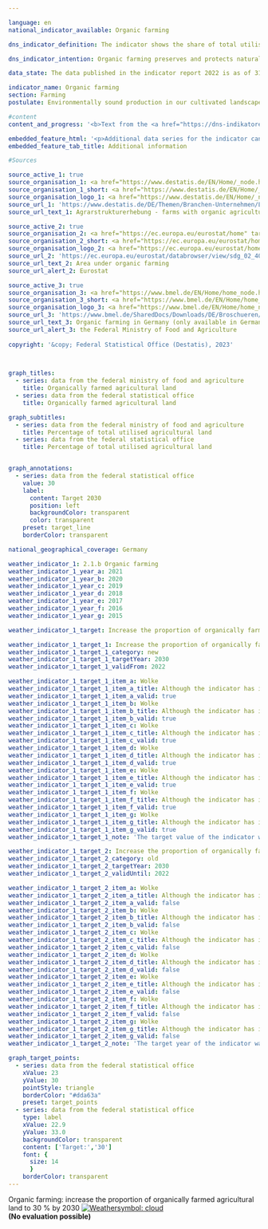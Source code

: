 ```yaml
---

language: en        
national_indicator_available: Organic farming        

dns_indicator_definition: The indicator shows the share of total utilised agricultural area in Germany that is cultivated by organically managed farms subject to the control system regulated by the <abbr title="European Union" tabindex="0">EU</abbr> legislation on organic farming (Regulation (EC) No. 834/2007&nbsp;and the implementing rules). It includes land that has been fully converted to organic management as well as areas still undergoing conversion.        

dns_indicator_intention: Organic farming preserves and protects natural resources to a particularly high degree. It has a range of positive effects upon nature, climate and the environment, and provides for the production of high quality food. For this reason, the proportion of organically farmed agricultural land should be 30&nbsp;%<sup>1</sup>  by 2030.<br><br><small><sup>1</sup>Adjustment of the target value from 20&nbsp;% by 2030&nbsp;according to policy resolution 2022.</small>        

data_state: The data published in the indicator report 2022 is as of 31 October 2022. The data shown on this platform is updated regularly, so that more current data may be available online than published in the <a href="https://dns-indikatoren.de/en/publications_reports/">indicator report 2022</a>.        

indicator_name: Organic farming        
section: Farming        
postulate: Environmentally sound production in our cultivated landscapes        

#content         
content_and_progress: '<b>Text from the <a href="https://dns-indikatoren.de/en/publications_reports/">Indicator Report 2022&nbsp;</a></b><br><br>Data on organic farming are collected by the Federal Office for Agriculture and Food (<abbr title="Federal Office for Agriculture and Food" tabindex="0">BLE</abbr>) on behalf of the Federal Ministry of Food and Agriculture (<abbr title="Federal Ministry of Food and Agriculture" tabindex="0">BMEL</abbr>) and by the Federal Statistical Office.<br><br>The Federal Statistical Office uses various surveys to determine the amount of organically farmed land. Agricultural area is recorded by primary statistical methods in a structural survey. Since not every year is covered in the survey, data for interim years are calculated by an estimation procedure. The reference value for the proportional computation is the amount of utilised agricultural area determined annually as part of the land use survey. The reporting date is 01&nbsp;March of the respective year. The utilised agricultural area includes all areas and sub-areas used for agricultural or horticultural purposes. Building and farmyard areas of agricultural holdings are therefore not included in the reference value.<br><br>The data collected by the <abbr title="Federal Ministry of Food and Agriculture" tabindex="0">BMEL</abbr> include details of the amount of organically farmed land reported annually by the organic regulatory authorities of the Länder. The reporting date is 31&nbsp;December of a year. All reports for a current year are accumulated no later than the reporting date. The data from the <abbr title="Federal Ministry of Food and Agriculture" tabindex="0">BMEL</abbr> contain slightly higher values. Amongst others, this is due to the fact that areas without a cut-off threshold are related to all areas with a cut-off threshold. This means that very small areas are also included in the numerator when calculating the proportion, whereas only areas above a certain minimum size are taken into account in the denominator.<br><br>According to data from the Federal Statistical Office, the share of organically farmed land increased from 2.9&nbsp;% to 9.5&nbsp;% between 1999&nbsp;and 2021. As a result, in 2021&nbsp;this amounted to an area of 1.61&nbsp;million hectares. The data from the <abbr title="Federal Ministry of Food and Agriculture" tabindex="0">BMEL</abbr> indicate a slightly higher share of organically farmed land in total agricultural land due to the methodology employed. Consequently, the value for 2021&nbsp;was 10.9&nbsp;% or 1.80&nbsp;million hectares.<br><br>Based on data from the Federal Statistical Office, the share of organically farmed agricultural land will be 14.9&nbsp;% in 2030&nbsp;if the trend continues at the level recorded in the preceding five reporting years. Hence, neither the target of reaching 30&nbsp;% nor the outdated 20&nbsp;% target of organically farmed agricultural land by 2030&nbsp;would be met. <br><br>Germany’s organically farmed land was used as follows in 2021: 50.6&nbsp;% as permanent pasture, 47.8&nbsp;% for arable land and 1.6&nbsp;% for other land. In contrast, the main focus of agriculture as a whole was on arable land (70.3&nbsp;%), while the share of permanent pasture was 28.5&nbsp;% and other land accounted for 1.2&nbsp;% of the total utilised agricultural area. According to the results of the 2020&nbsp;farm structure survey, Saarland held the largest share of organically farmed land among all Länder (around 18.0&nbsp;%), followed by Hessen (15.0&nbsp;%) and Brandenburg (13.3&nbsp;%). The conversion to organic farming is promoted to varying degrees by the individual Länder.<br><br>According to <abbr title="European Statistical Office" tabindex="0">Eurostat</abbr> statistics, a total area of 14.7&nbsp;million hectares was organically farmed in the states of the <abbr title="European Union consisting of 27&nbsp;member states (without United Kingdom)" tabindex="0">EU-27</abbr>&nbsp;in 2020. This corresponded to a share of 9.1&nbsp;% of total agriculturally used area. In regards to the total utilised agricultural area in individual <abbr title="European Union" tabindex="0">EU</abbr> countries, the highest share of organic farming land was recorded in Austria (25.7&nbsp;%), followed by Estland (22.4&nbsp;%), Sweden (20.3&nbsp;%), Italy (16.0&nbsp;%) and the Czech Republic (15.3&nbsp;%)'        

embedded_feature_html: '<p>Additional data series for the indicator can be found <a href="https://dnsTestEnvironment.github.io/dns-indicators/public/AddInfos/en/2_1_b.pdf" target="_blank" >here</a>.</p><br><small>Note: You can display the PDF document directly in your browser or download the PDF document and open it with a PDF reader of your choice. We will be happy to advise you.</small>'
embedded_feature_tab_title: Additional information        

#Sources        

source_active_1: true
source_organisation_1: <a href="https://www.destatis.de/EN/Home/_node.html" target="_blank">Federal Statistical Office</a>
source_organisation_1_short: <a href="https://www.destatis.de/EN/Home/_node.html" target="_blank">Federal Statistical Office</a>
source_organisation_logo_1: <a href="https://www.destatis.de/EN/Home/_node.html" target="_blank"><img src="https://dnsTestEnvironment.github.io/dns-indicators/public/OrgImgEn/destatis.png" alt="Federal Statistical Office" title=" Click here to visit the homepage of the organizationFederal Statistical Office" style="height:60px; width:148px; border:transparent"/></a>
source_url_1: 'https://www.destatis.de/DE/Themen/Branchen-Unternehmen/Landwirtschaft-Forstwirtschaft-Fischerei/Landwirtschaftliche-Betriebe/_inhalt.html#sprg239572'
source_url_text_1: Agrarstrukturerhebung - farms with organic agriculture (only available in German)

source_active_2: true
source_organisation_2: <a href="https://ec.europa.eu/eurostat/home" target="_blank" onclick="return confirm_alert('Eurostat', 'En')">Eurostat</a>
source_organisation_2_short: <a href="https://ec.europa.eu/eurostat/home" target="_blank" onclick="return confirm_alert('Eurostat', 'En')">Eurostat</a>
source_organisation_logo_2: <a href="https://ec.europa.eu/eurostat/home" target="_blank" onclick="return confirm_alert('Eurostat', 'En')"><img src="https://dnsTestEnvironment.github.io/dns-indicators/public/OrgImgEn/eurostat.png" alt="Eurostat" title=" Click here to visit the homepage of the organizationEurostat" style="height:60px; width:148px; border:transparent"/></a>
source_url_2: 'https://ec.europa.eu/eurostat/databrowser/view/sdg_02_40/default/table?lang=en'
source_url_text_2: Area under organic farming
source_url_alert_2: Eurostat

source_active_3: true
source_organisation_3: <a href="https://www.bmel.de/EN/Home/home_node.html" target="_blank" onclick="return confirm_alert('the Federal Ministry of Food and Agriculture', 'En')">Federal Ministry of Food and Agriculture</a>
source_organisation_3_short: <a href="https://www.bmel.de/EN/Home/home_node.html" target="_blank" onclick="return confirm_alert('the Federal Ministry of Food and Agriculture', 'En')">Federal Ministry of Food and Agriculture</a>
source_organisation_logo_3: <a href="https://www.bmel.de/EN/Home/home_node.html" target="_blank" onclick="return confirm_alert('the Federal Ministry of Food and Agriculture', 'En')"><img src="https://dnsTestEnvironment.github.io/dns-indicators/public/OrgImgEn/bmel.png" alt="Federal Ministry of Food and Agriculture" title=" Click here to visit the homepage of the organizationFederal Ministry of Food and Agriculture" style="height:60px; width:148px; border:transparent"/></a>
source_url_3: 'https://www.bmel.de/SharedDocs/Downloads/DE/Broschueren/OekolandbauDeutschland.pdf?__blob=publicationFile&v=14'
source_url_text_3: Organic farming in Germany (only available in German)
source_url_alert_3: the Federal Ministry of Food and Agriculture
        
copyright: '&copy; Federal Statistical Office (Destatis), 2023'        

        

graph_titles: 
  - series: data from the federal ministry of food and agriculture
    title: Organically farmed agricultural land
  - series: data from the federal statistical office
    title: Organically farmed agricultural land        

graph_subtitles: 
  - series: data from the federal ministry of food and agriculture
    title: Percentage of total utilised agricultural land
  - series: data from the federal statistical office
    title: Percentage of total utilised agricultural land        


graph_annotations:
  - series: data from the federal statistical office
    value: 30
    label:
      content: Target 2030
      position: left
      backgroundColor: transparent
      color: transparent
    preset: target_line
    borderColor: transparent                

national_geographical_coverage: Germany        

weather_indicator_1: 2.1.b Organic farming
weather_indicator_1_year_a: 2021
weather_indicator_1_year_b: 2020
weather_indicator_1_year_c: 2019
weather_indicator_1_year_d: 2018
weather_indicator_1_year_e: 2017
weather_indicator_1_year_f: 2016
weather_indicator_1_year_g: 2015

weather_indicator_1_target: Increase the proportion of organically farmed agricultural land to 30&nbsp;% by 2030

weather_indicator_1_target_1: Increase the proportion of organically farmed agricultural land to <b>30&nbsp;%</b> by 2030
weather_indicator_1_target_1_category: new
weather_indicator_1_target_1_targetYear: 2030
weather_indicator_1_target_1_validFrom: 2022

weather_indicator_1_target_1_item_a: Wolke
weather_indicator_1_target_1_item_a_title: Although the indicator has in 2021 been moving in the desired direction toward the target, if the trend had to continued, the target would have been missed in the target year by more than 20% of the difference between the target value and the value at that time.
weather_indicator_1_target_1_item_a_valid: true
weather_indicator_1_target_1_item_b: Wolke
weather_indicator_1_target_1_item_b_title: Although the indicator has in 2020 been moving in the desired direction toward the target, if the trend had to continued, the target would have been missed in the target year by more than 20% of the difference between the target value and the value at that time.
weather_indicator_1_target_1_item_b_valid: true
weather_indicator_1_target_1_item_c: Wolke
weather_indicator_1_target_1_item_c_title: Although the indicator has in 2019 been moving in the desired direction toward the target, if the trend had to continued, the target would have been missed in the target year by more than 20% of the difference between the target value and the value at that time.
weather_indicator_1_target_1_item_c_valid: true
weather_indicator_1_target_1_item_d: Wolke
weather_indicator_1_target_1_item_d_title: Although the indicator has in 2018 been moving in the desired direction toward the target, if the trend had to continued, the target would have been missed in the target year by more than 20% of the difference between the target value and the value at that time.
weather_indicator_1_target_1_item_d_valid: true
weather_indicator_1_target_1_item_e: Wolke
weather_indicator_1_target_1_item_e_title: Although the indicator has in 2017 been moving in the desired direction toward the target, if the trend had to continued, the target would have been missed in the target year by more than 20% of the difference between the target value and the value at that time.
weather_indicator_1_target_1_item_e_valid: true
weather_indicator_1_target_1_item_f: Wolke
weather_indicator_1_target_1_item_f_title: Although the indicator has in 2016 been moving in the desired direction toward the target, if the trend had to continued, the target would have been missed in the target year by more than 20% of the difference between the target value and the value at that time.
weather_indicator_1_target_1_item_f_valid: true
weather_indicator_1_target_1_item_g: Wolke
weather_indicator_1_target_1_item_g_title: Although the indicator has in 2015 been moving in the desired direction toward the target, if the trend had to continued, the target would have been missed in the target year by more than 20% of the difference between the target value and the value at that time.
weather_indicator_1_target_1_item_g_valid: true
weather_indicator_1_target_1_note: 'The target value of the indicator was adjusted to the agreements in the coalition agreement in the <a href="https://www.bundesregierung.de/resource/blob/998348/2156614/9aab923ac159c532860d35622b97c5f3/2022-11-30-dns-grundsatzbeschluss-en-data.pdf?download=1" >Policy Decision 2022&nbsp;concerning the German Sustainable Development Strategy</a>. Since this resolution came into force, the revised target (30&nbsp;% by 2030) has applied to the indicator.'

weather_indicator_1_target_2: Increase the proportion of organically farmed agricultural land to <b>20&nbsp;%</b> by 2030
weather_indicator_1_target_2_category: old
weather_indicator_1_target_2_targetYear: 2030
weather_indicator_1_target_2_validUntil: 2022

weather_indicator_1_target_2_item_a: Wolke
weather_indicator_1_target_2_item_a_title: Although the indicator has in 2021 been moving in the desired direction toward the target, if the trend had to continued, the target would have been missed in the target year by more than 20% of the difference between the target value and the value at that time.
weather_indicator_1_target_2_item_a_valid: false
weather_indicator_1_target_2_item_b: Wolke
weather_indicator_1_target_2_item_b_title: Although the indicator has in 2020 been moving in the desired direction toward the target, if the trend had to continued, the target would have been missed in the target year by more than 20% of the difference between the target value and the value at that time.
weather_indicator_1_target_2_item_b_valid: false
weather_indicator_1_target_2_item_c: Wolke
weather_indicator_1_target_2_item_c_title: Although the indicator has in 2019 been moving in the desired direction toward the target, if the trend had to continued, the target would have been missed in the target year by more than 20% of the difference between the target value and the value at that time.
weather_indicator_1_target_2_item_c_valid: false
weather_indicator_1_target_2_item_d: Wolke
weather_indicator_1_target_2_item_d_title: Although the indicator has in 2018 been moving in the desired direction toward the target, if the trend had to continued, the target would have been missed in the target year by more than 20% of the difference between the target value and the value at that time.
weather_indicator_1_target_2_item_d_valid: false
weather_indicator_1_target_2_item_e: Wolke
weather_indicator_1_target_2_item_e_title: Although the indicator has in 2017 been moving in the desired direction toward the target, if the trend had to continued, the target would have been missed in the target year by more than 20% of the difference between the target value and the value at that time.
weather_indicator_1_target_2_item_e_valid: false
weather_indicator_1_target_2_item_f: Wolke
weather_indicator_1_target_2_item_f_title: Although the indicator has in 2016 been moving in the desired direction toward the target, if the trend had to continued, the target would have been missed in the target year by more than 20% of the difference between the target value and the value at that time.
weather_indicator_1_target_2_item_f_valid: false
weather_indicator_1_target_2_item_g: Wolke
weather_indicator_1_target_2_item_g_title: Although the indicator has in 2015 been moving in the desired direction toward the target, if the trend had to continued, the target would have been missed in the target year by more than 20% of the difference between the target value and the value at that time.
weather_indicator_1_target_2_item_g_valid: false
weather_indicator_1_target_2_note: 'The target year of the indicator was defined in accordance to the coalition agreement as part of the <a href="https://www.bundesregierung.de/resource/blob/974430/1588964/1b24acbed2b731744c2ffa4ca9f3a6fc/2019-03-13-dns-aktualisierung-2018-englisch-data.pdf?download=1"> update of the German Sustainable Development Strategy 2018</a>. Since this resolution came into force, the revised target (20&nbsp;% by 2030) had applied to the indicator. It was adjusted again as part of the Policy Decision 2022&nbsp;concerning the German Sustainable Development Strategy.'        

graph_target_points:
  - series: data from the federal statistical office
    xValue: 23
    yValue: 30
    pointStyle: triangle
    borderColor: "#dda63a"
    preset: target_points
  - series: data from the federal statistical office
    type: label
    xValue: 22.9
    yValue: 33.0
    backgroundColor: transparent
    content: ['Target:','30']
    font: {
      size: 14
      }
    borderColor: transparent        
---
```



<div>
  <div class="my-header">
    <label class="default">Organic farming: increase the proportion of organically farmed agricultural land to 30&nbsp;% by 2030
      <a href="https://dnsTestEnvironment.github.io/dns-indicators/en/status"><img src="https://sdg-indikatoren.de/public/Wettersymbole/Wolke.png" title="Although the indicator has in 2021 been moving in the desired direction toward the target, if the trend had to continued, the target would have been missed in the target year by more than 20% of the difference between the target value and the value at that time." alt="Weathersymbol: cloud"/>
      </a>
    </label>
  </div>
</div>
<div class="my-header-note">
  <label class="default"><b>(No evaluation possible)
  </b></label>
</div>